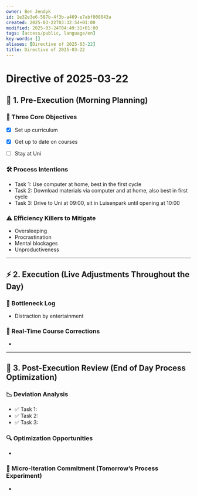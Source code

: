 ```yaml
---
owner: Ben Jendyk
id: 1e32e3e6-587b-4f3b-a469-e7abf008043a
created: 2025-03-22T03:32:54+01:00
modified: 2025-03-24T04:49:31+01:00
tags: [access/public, language/en]
key-words: []
aliases: [Directive of 2025-03-22]
title: Directive of 2025-03-22
---
```


# Directive of 2025-03-22

## 🌅 1. Pre-Execution (Morning Planning)

### 🎯 Three Core Objectives

<!-- Most critical task 1 – outcome-driven, not just an activity. -->
- [x] Set up curriculum
<!-- Most critical task 2 – make it concrete and measurable. -->
- [x] Get up to date on courses
<!-- Most critical task 3 – must fit within the day’s execution capacity. -->
- [ ] Stay at Uni

### 🛠️ Process Intentions

<!-- How will this be executed most efficiently? E.g., deep work session, batching tasks, specific tool usage. -->
- Task 1: Use computer at home, best in the first cycle
- Task 2: Download materials via computer and at home, also best in first cycle
- Task 3: Drive to Uni at 09:00, sit in Luisenpark until opening at 10:00

### ⚠️ Efficiency Killers to Mitigate

<!-- What are the biggest risks to focus/execution today? E.g., distractions, decision fatigue, overplanning. -->
- Oversleeping
- Procrastination
- Mental blockages
- Unproductiveness

---

## ⚡ 2. Execution (Live Adjustments Throughout the Day)

### 📌 Bottleneck Log

<!-- What slowed execution today? E.g., distractions, over-perfection, slow decision-making, unexpected blockers. -->
- Distraction by entertainment

### 🔄 Real-Time Course Corrections

<!-- What tweaks were made mid-day to maintain efficiency? Only note direct changes to process. -->
-

---

## 🌙 3. Post-Execution Review (End of Day Process Optimization)

### 📉 Deviation Analysis

<!-- Did execution match expectation? If not, what caused deviation? -->
- ✅ Task 1:
- ✅ Task 2:  
- ✅ Task 3:  

### 🔍 Optimization Opportunities

<!-- What execution inefficiency should be addressed tomorrow? Focus on a single high-leverage improvement. -->
-

### 🧪 Micro-Iteration Commitment (Tomorrow’s Process Experiment)

<!-- What **one small tweak** will be tested tomorrow to refine execution? Keep it experimental and specific. -->
-
